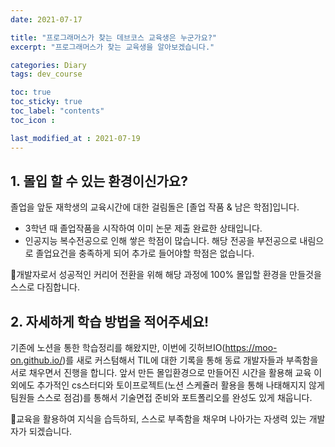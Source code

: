 ```yaml
---
date: 2021-07-17

title: "프로그래머스가 찾는 데브코스 교육생은 누군가요?"
excerpt: "프로그래머스가 찾는 교육생을 알아보겠습니다."

categories: Diary
tags: dev_course

toc: true  
toc_sticky: true
toc_label: "contents"
toc_icon : 

last_modified_at : 2021-07-19
---
```


## 1. 몰입 할 수 있는 환경이신가요?
졸업을 앞둔 재학생의 교육시간에 대한 걸림돌은 [졸업 작품 & 남은 학점]입니다.
- 3학년 때 졸업작품을 시작하여 이미 논문 제출 완료한 상태입니다.
- 인공지능 복수전공으로 인해 쌓은 학점이 많습니다. 해당 전공을 부전공으로 내림으로 졸업요건을 충족하게 되어 추가로 들어야할 학점은 없습니다.

🌟개발자로서 성공적인 커리어 전환을 위해 해당 과정에 100% 몰입할 환경을 만들것을 스스로 다짐합니다.
  
  
## 2. 자세하게 학습 방법을 적어주세요!

기존에 노션을 통한 학습정리를 해왔지만, 이번에 깃허브IO(https://moo-on.github.io/)를 새로 커스텀해서 TIL에 대한 기록을 통해 동료 개발자들과 부족함을 서로 채우면서 진행을 합니다.
앞서 만든 몰입환경으로 만들어진 시간을 활용해 교육 이외에도 추가적인 cs스터디와 토이프로젝트(노션 스케쥴러 활용을 통해 나태해지지 않게 팀원들 스스로 점검)를 통해서 기술면접 준비와 포트폴리오를 완성도 있게 채웁니다.

🌟교육을 활용하여 지식을 습득하되, 스스로 부족함을 채우며 나아가는 자생력 있는 개발자가 되겠습니다.